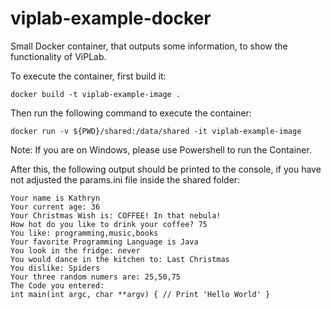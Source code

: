 # viplab-example-docker

Small Docker container, that outputs some information, to show the functionality of ViPLab. 

To execute the container, first build it:

```
docker build -t viplab-example-image .
```

Then run the following command to execute the container:

```
docker run -v ${PWD}/shared:/data/shared -it viplab-example-image
```

Note: If you are on Windows, please use Powershell to run the Container.

After this, the following output should be printed to the console, if you have not adjusted the params.ini file inside the shared folder:
```
Your name is Kathryn
Your current age: 36
Your Christmas Wish is: COFFEE! In that nebula!
How hot do you like to drink your coffee? 75
You like: programming,music,books
Your favorite Programming Language is Java
You look in the fridge: never
You would dance in the kitchen to: Last Christmas
You dislike: Spiders
Your three random numers are: 25,50,75
The Code you entered:
int main(int argc, char **argv) { // Print 'Hello World' }
```